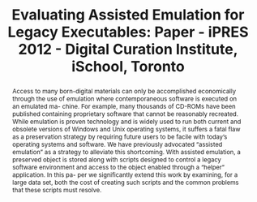 ---
abstract: 'Access to many born-digital materials can only be accomplished economically
  through the use of emulation where contemporaneous software is executed on an emulated
  ma- chine. For example, many thousands of CD-ROMs have been published containing
  proprietary software that cannot be reasonably recreated. While emulation is proven
  technology and is widely used to run both current and obsolete versions of Windows
  and Unix operating systems, it suffers a fatal flaw as a preservation strategy by
  requiring future users to be facile with today’s operating systems and software.

  We have previously advocated “assisted emulation” as a strategy to alleviate this
  shortcoming. With assisted emulation, a preserved object is stored along with scripts
  designed to control a legacy software environment and access to the object enabled
  through a “helper” application. In this pa- per we significantly extend this work
  by examining, for a large data set, both the cost of creating such scripts and the
  common problems that these scripts must resolve.'
creators:
- Cornelius, Kevin
- Areyan, Enrique
- Whelan, Gavin
- Brown, Geoffrey
- Toshniwal, Swetha
date: null
document_url: https://services.phaidra.univie.ac.at/api/object/o:293866/download
grand_parent: iPRES
institutions: []
keywords:
- ischool
- toronto
- canada
- emulation
- assisted emulation
- digital preservation
landing_page_url: https://phaidra.univie.ac.at/o:293866
language: eng
layout: publication
license: CC BY-NC-SA 3.0 AT
notes_url: null
parent: iPRES 2012
presentation_url: null
size: 774259
source_name: iPRES
title: 'Evaluating Assisted Emulation for Legacy Executables: Paper - iPRES 2012 -
  Digital Curation Institute, iSchool, Toronto'
type: paper
year: 2012
---